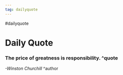```yaml
---
tag: dailyquote
---
```


#dailyquote

# Daily Quote

### The price of greatness is responsibility. ^quote
*-Winston Churchill* ^author
